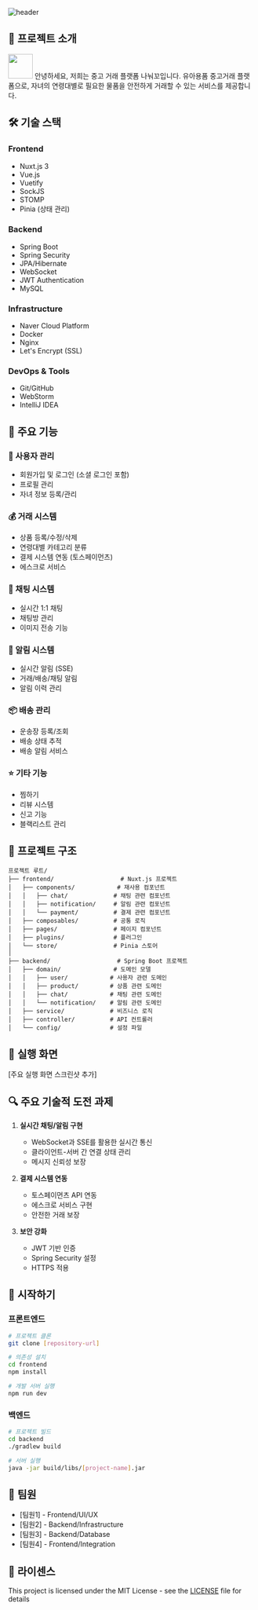 ![header](https://capsule-render.vercel.app/api?type=wave&color=gradient&height=300&section=header&text=나누꼬%20프로젝트&fontSize=40)

## 📌 프로젝트 소개
<img src="프로젝트로고" width="50" height="50"/> 안녕하세요, 저희는 중고 거래 플랫폼 나눠꼬입니다.
유아용품 중고거래 플랫폼으로, 자녀의 연령대별로 필요한 물품을 안전하게 거래할 수 있는 서비스를 제공합니다.

## 🛠 기술 스택
### Frontend
- Nuxt.js 3
- Vue.js
- Vuetify
- SockJS
- STOMP
- Pinia (상태 관리)

### Backend
- Spring Boot
- Spring Security
- JPA/Hibernate
- WebSocket
- JWT Authentication
- MySQL

### Infrastructure
- Naver Cloud Platform
- Docker
- Nginx
- Let's Encrypt (SSL)

### DevOps & Tools
- Git/GitHub
- WebStorm
- IntelliJ IDEA

## 🚀 주요 기능

### 👥 사용자 관리
- 회원가입 및 로그인 (소셜 로그인 포함)
- 프로필 관리
- 자녀 정보 등록/관리

### 💰 거래 시스템
- 상품 등록/수정/삭제
- 연령대별 카테고리 분류
- 결제 시스템 연동 (토스페이먼츠)
- 에스크로 서비스

### 💬 채팅 시스템
- 실시간 1:1 채팅
- 채팅방 관리
- 이미지 전송 기능

### 🔔 알림 시스템
- 실시간 알림 (SSE)
- 거래/배송/채팅 알림
- 알림 이력 관리

### 📦 배송 관리
- 운송장 등록/조회
- 배송 상태 추적
- 배송 알림 서비스

### ⭐ 기타 기능
- 찜하기
- 리뷰 시스템
- 신고 기능
- 블랙리스트 관리

## 🔧 프로젝트 구조
```
프로젝트 루트/
├── frontend/                   # Nuxt.js 프로젝트
│   ├── components/            # 재사용 컴포넌트
│   │   ├── chat/             # 채팅 관련 컴포넌트
│   │   ├── notification/     # 알림 관련 컴포넌트
│   │   └── payment/          # 결제 관련 컴포넌트
│   ├── composables/          # 공통 로직
│   ├── pages/                # 페이지 컴포넌트
│   ├── plugins/              # 플러그인
│   └── store/                # Pinia 스토어
│
├── backend/                   # Spring Boot 프로젝트
│   ├── domain/               # 도메인 모델
│   │   ├── user/            # 사용자 관련 도메인
│   │   ├── product/         # 상품 관련 도메인
│   │   ├── chat/            # 채팅 관련 도메인
│   │   └── notification/    # 알림 관련 도메인
│   ├── service/             # 비즈니스 로직
│   ├── controller/          # API 컨트롤러
│   └── config/              # 설정 파일
```

## 📱 실행 화면
[주요 실행 화면 스크린샷 추가]

## 🔍 주요 기술적 도전 과제
1. **실시간 채팅/알림 구현**
   - WebSocket과 SSE를 활용한 실시간 통신
   - 클라이언트-서버 간 연결 상태 관리
   - 메시지 신뢰성 보장

2. **결제 시스템 연동**
   - 토스페이먼츠 API 연동
   - 에스크로 서비스 구현
   - 안전한 거래 보장

3. **보안 강화**
   - JWT 기반 인증
   - Spring Security 설정
   - HTTPS 적용

## 🚀 시작하기

### 프론트엔드
```bash
# 프로젝트 클론
git clone [repository-url]

# 의존성 설치
cd frontend
npm install

# 개발 서버 실행
npm run dev
```

### 백엔드
```bash
# 프로젝트 빌드
cd backend
./gradlew build

# 서버 실행
java -jar build/libs/[project-name].jar
```

## 👥 팀원
- [팀원1] - Frontend/UI/UX
- [팀원2] - Backend/Infrastructure
- [팀원3] - Backend/Database
- [팀원4] - Frontend/Integration

## 📜 라이센스
This project is licensed under the MIT License - see the [LICENSE](LICENSE) file for details

